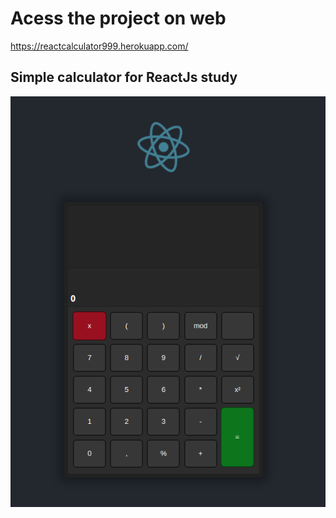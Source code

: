 # Acess the project on web

https://reactcalculator999.herokuapp.com/

## Simple calculator for ReactJs study

<p align=center>
    <img src="./src/assets/ReactCalculator.png">
</p>

